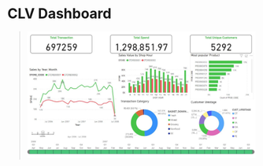 # CLV Dashboard
> ![CLV Dashboard](https://github.com/5730281021-NB/BADS7105_CRM_Analytics/blob/main/01_CLV%20Dashboard/CLV%20DashBoard.JPG)

